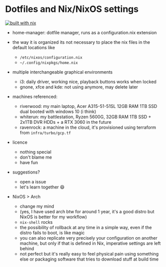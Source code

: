 # Dotfiles and Nix/NixOS settings

[![built with nix](https://builtwithnix.org/badge.svg)](https://builtwithnix.org)

- home-manager: dotfile manager, runs as a configuration.nix extension

- the way it is organized its not necessary to place the nix files in the default locations like

    - `/etc/nixos/configuration.nix`
    - `~/.config/nixpkgs/home.nix`

- multiple interchangeable graphical environments
    - i3: daily driver, working nice, playback buttons works when locked
    - gnone, xfce and kde: not using anymore, may delete later

- machines referenced:
    - riverwood: my main laptop, Acer A315-51-51SL 12GB RAM 1TB SSD dual booted with windows 10 (i think)
    - whiterun: my battlestation, Ryzen 5600G, 32GB RAM 1TB SSD + 2x1TB DVR HDDs + a RTX 3060 in the future
    - ravenrock: a machine in the cloud, it's provisioned using terraform from `infra/turbo/gcp.tf`

- licence
    - nothing special
    - don't blame me
    - have fun

- suggestions?
    - open a issue
    - let's learn together :smile:

- NixOS > Arch
    - change my mind
    - (yes, I have used arch btw for around 1 year, it's a good distro but NixOS is better for my workflow)
    - `nix-shell` rocks
    - the possibility of rollback at any time in a simple way, even if the distro fails to boot, is like magic
    - you can also replicate very precisely your configuration on another machine, but only if that is defined in Nix, imperative settings are left behind
    - not perfect but it's really easy to feel physical pain using something else or packaging software that tries to download stuff at build time
